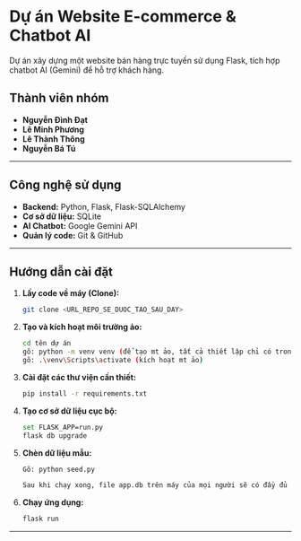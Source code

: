 #  Dự án Website E-commerce & Chatbot AI

Dự án xây dựng một website bán hàng trực tuyến sử dụng Flask, tích hợp chatbot AI (Gemini) để hỗ trợ khách hàng.

## Thành viên nhóm

* **Nguyễn Đình Đạt**
* **Lê Minh Phương** 
* **Lê Thành Thông** 
* **Nguyễn Bá Tú** 

---

##  Công nghệ sử dụng

* **Backend:** Python, Flask, Flask-SQLAlchemy
* **Cơ sở dữ liệu:** SQLite
* **AI Chatbot:** Google Gemini API
* **Quản lý code:** Git & GitHub

---

##  Hướng dẫn cài đặt

1.  **Lấy code về máy (Clone):**
    ```bash
    git clone <URL_REPO_SE_DUOC_TAO_SAU_DAY>
    ```

2.  **Tạo và kích hoạt môi trường ảo:**
    ```bash ( trong terminal ở VSCODE )
    cd tên dự án
    gõ: python -m venv venv (để tạo mt ảo, tất cả thiết lập chỉ có trong mt ảo, ko ảnh hưởng đến bên ngoài)
    gõ: .\venv\Scripts\activate (kích hoạt mt ảo)
    ```

3.  **Cài đặt các thư viện cần thiết:**
    ```bash
    pip install -r requirements.txt
    ```

4.  **Tạo cơ sở dữ liệu cục bộ:**
    ```bash
    set FLASK_APP=run.py
    flask db upgrade
    ```

5. **Chèn dữ liệu mẫu:**
    ```bash
    Gõ: python seed.py
    
    Sau khi chạy xong, file app.db trên máy của mọi người sẽ có đầy đủ dữ liệu để bắt đầu code giao diện và các tính năng khác.
    ```


6.  **Chạy ứng dụng:**
    ```bash
    flask run
    ```

---

